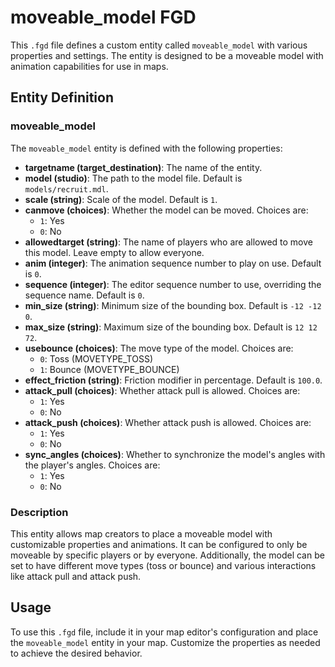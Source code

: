 # moveable_model FGD

This `.fgd` file defines a custom entity called `moveable_model` with various properties and settings. The entity is designed to be a moveable model with animation capabilities for use in maps.

## Entity Definition

### moveable_model

The `moveable_model` entity is defined with the following properties:

- **targetname (target_destination)**: The name of the entity.
- **model (studio)**: The path to the model file. Default is `models/recruit.mdl`.
- **scale (string)**: Scale of the model. Default is `1`.
- **canmove (choices)**: Whether the model can be moved. Choices are:
  - `1`: Yes
  - `0`: No
- **allowedtarget (string)**: The name of players who are allowed to move this model. Leave empty to allow everyone.
- **anim (integer)**: The animation sequence number to play on use. Default is `0`.
- **sequence (integer)**: The editor sequence number to use, overriding the sequence name. Default is `0`.
- **min_size (string)**: Minimum size of the bounding box. Default is `-12 -12 0`.
- **max_size (string)**: Maximum size of the bounding box. Default is `12 12 72`.
- **usebounce (choices)**: The move type of the model. Choices are:
  - `0`: Toss (MOVETYPE_TOSS)
  - `1`: Bounce (MOVETYPE_BOUNCE)
- **effect_friction (string)**: Friction modifier in percentage. Default is `100.0`.
- **attack_pull (choices)**: Whether attack pull is allowed. Choices are:
  - `1`: Yes
  - `0`: No
- **attack_push (choices)**: Whether attack push is allowed. Choices are:
  - `1`: Yes
  - `0`: No
- **sync_angles (choices)**: Whether to synchronize the model's angles with the player's angles. Choices are:
  - `1`: Yes
  - `0`: No

### Description

This entity allows map creators to place a moveable model with customizable properties and animations. It can be configured to only be moveable by specific players or by everyone. Additionally, the model can be set to have different move types (toss or bounce) and various interactions like attack pull and attack push.

## Usage

To use this `.fgd` file, include it in your map editor's configuration and place the `moveable_model` entity in your map. Customize the properties as needed to achieve the desired behavior.

